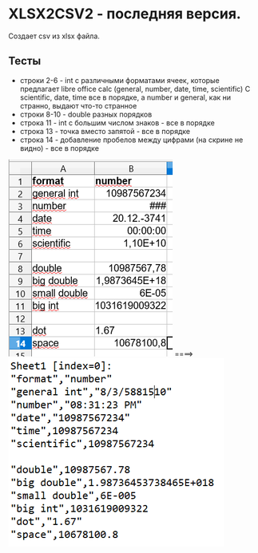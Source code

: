 # XLSX2CSV2 - последняя версия.

Создает csv из xlsx файла.


## Тесты

* строки 2-6 - int с различными форматами ячеек, которые предлагает libre office calc (general, number, date, time, scientific)
C scientific, date, time все в порядке, а number и general, как ни странно, выдают что-то странное
* строки 8-10 - double разных порядков
* строка 11 - int с большим числом знаков - все в порядке
* строка 13 - точка вместо запятой - все в порядке
* строка 14 - добавление пробелов между цифрами (на скрине не видно) - все в порядке

![from](/img/xl.PNG)  ====>  ![to](img/csv.PNG)
